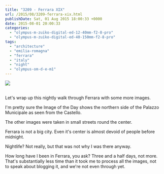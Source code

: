 ```yaml
---
title: "3209 - Ferrara XIX"
url: /2015/08/3209-ferrara-xix.html
publishDate: Sat, 01 Aug 2015 18:00:33 +0000
date: 2015-08-01 20:00:33
categories: 
  - "olympus-m-zuiko-digital-ed-12-40mm-f2-8-pro"
  - "olympus-m-zuiko-digital-ed-40-150mm-f2-8-pro"
tags: 
  - "architecture"
  - "emilia-romagna"
  - "ferrara"
  - "italy"
  - "night"
  - "olympus-om-d-e-m1"
---
```

<div class="container">
<div class="center"><a target="_blank" href="https://d25zfm9zpd7gm5.cloudfront.net/1200x1200/2015/20150615_220334_lr.jpg"><img src="https://d25zfm9zpd7gm5.cloudfront.net/0600x0600/2015/20150615_220334_lr.jpg" /></a></div>
</div>
<br />

Let's wrap up this nightly walk through Ferrara with some more images.

<a target="_blank" href="https://d25zfm9zpd7gm5.cloudfront.net/1200x1200/2015/20150615_215325_lr.jpg"><img style="margin: 0pt 10px 0pt 0px; float: left;" src="https://d25zfm9zpd7gm5.cloudfront.net/0150x0150/2015/20150615_215325_lr.jpg" alt="" border="0" /></a> I'm pretty sure the Image of the Day shows the northern side of the Palazzo Municipale as seen from the Castello.

<a target="_blank" href="https://d25zfm9zpd7gm5.cloudfront.net/1200x1200/2015/20150615_223614_lr.jpg"><img style="margin: 0pt 0px 0pt 10px; float: right;" src="https://d25zfm9zpd7gm5.cloudfront.net/0150x0150/2015/20150615_223614_lr.jpg" alt="" border="0" /></a> The other images were taken in small streets round the center. 

Ferrara is not a big city. Even it's center is almost devoid of people before midnight. 

Nightlife? Not really, but that was not why I was there anyway.

<a target="_blank" href="https://d25zfm9zpd7gm5.cloudfront.net/1200x1200/2015/20150615_222407_lr.jpg"><img style="margin: 0pt 10px 0pt 0px; float: left;" src="https://d25zfm9zpd7gm5.cloudfront.net/0150x0150/2015/20150615_222407_lr.jpg" alt="" border="0" /></a> How long have I been in Ferrara, you ask? Three and a half days, not more. That's substantially less time than it took me to process all the images, not to speak about blogging it, and we're not even through yet.


